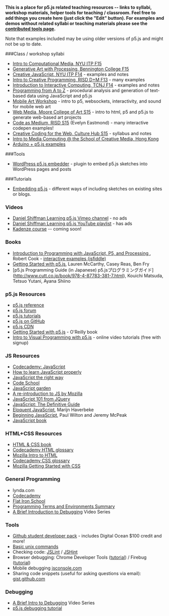 **This is a place for p5.js related teaching resources -- links to syllabi, workshop materials, helper tools for teaching / classroom. Feel free to add things you create here (just click the "Edit" button). For examples and demos without related syllabi or teaching materials please see the [contributed tools page](https://github.com/processing/p5.js/wiki/Contributed-Tools,-Projects,-Demos).**

Note that examples included may be using older versions of p5.js and might not be up to date.


###Class / workshop syllabi

* [Intro to Computational Media, NYU ITP F15](https://github.com/ITPNYU/ICM-2015)
* [Generative Art with Processing, Bennington College F15](http://curriculum.bennington.edu/fall2015/2015/05/14/generative-art-with-processing/)
* [Creative JavaScript, NYU ITP F14](http://github.com/lmccart/itp-creative-js) - examples and notes
* [Intro to Creative Programming, RISD D+M F13](http://risd-creative-programming.github.io/fa13-introtocreativeprogramming/index.html) - many examples
* [Introduction to Interactive Computing, TCNJ F14](http://coursescript.com/calendar.php?course=5) - examples and notes
* [Programming from A to Z](https://github.com/shiffman/Programming-from-A-to-Z-F15) - procedural analysis and generation of text-based data using JavaScript and p5.js
* [Mobile Art Workshop](https://github.com/whichlight/mobile-art-intro) - intro to p5, websockets, interactivity, and sound for mobile web art
* [Web Media, Moore College of Art S15](https://github.com/lee2sman/PDA203WebMedia) - intro to html, p5 and p5.js to generate web-based art projects
* [Code as Medium, RISD S15](http://risd-creative-programming.github.io/s15-codeasmedium/examples.html) (Evelyn Eastmond) - many interactive codepen examples!
* [Creative Coding for the Web, Culture Hub S15](https://github.com/futuremarc/p5-creative-coding-course) - syllabus and notes
* [Intro to Media Computing @ the School of Creative Media, Hong Kong](http://rednoise.org/imc)
* [Arduino + p5.js examples](https://github.com/tigoe/GraphingSketches)

###Tools
* [WordPress p5.js embedder](https://wordpress.org/plugins/p5-embedder/) - plugin to embed p5.js sketches into WordPress pages and posts

###Tutorials
* [Embedding p5.js](https://github.com/processing/p5.js/wiki/Embedding-p5.js) - different ways of including sketches on existing sites or blogs.


### Videos
- [Daniel Shiffman Learning p5.js Vimeo channel](https://vimeo.com/channels/learningp5js/) - no ads
- [Daniel Shiffman Learning p5.js YouTube playlist](https://www.youtube.com/playlist?list=PLRqwX-V7Uu6Zy51Q-x9tMWIv9cueOFTFA) - has ads
- [Kadenze course](https://www.kadenze.com/courses/introduction-to-programming-for-the-visual-arts-with-p5-js/info) -- coming soon!

### Books 
* [Introduction to Programming with JavaScript, P5, and Processing ](http://www.amazon.com/Introduction-Programming-JavaScript-Processing-Cooks-ebook/dp/B010R0VMQS), Robert Cook - [interactive examples (jsfiddle)](http://jsfiddle.net/user/bobcook/fiddles/)
* [Getting Started with p5.js](http://amzn.to/1PmztVt), Lauren McCarthy, Casey Reas, Ben Fry
* [p5.js Programming Guide (in Japanese) p5.jsプログラミングガイド] (http://www.cutt.co.jp/book/978-4-87783-381-7.html), Kouichi Matsuda, Tetsuo Yutani, Ayana Shiino

### p5.js Resources
* [p5.js reference](http://p5js.org/reference)
* [p5.js forum](http://forum.processing.org/two/)
* [p5.js tutorials](http://p5js.org/tutorials/)
* [p5.js on GitHub](https://github.com/lmccart/p5.js)
* [p5.js CDN](http://cdnjs.com/libraries/p5.js)
* [Getting Started with p5.js](http://www.amazon.com/Make-Interactive-Graphics-JavaScript-Processing/dp/1457186772) - O'Reilly book
* [Intro to Visual Programming with p5.js](https://www.kadenze.com/courses/introduction-to-programming-for-the-visual-arts-with-p5-js) - online video tutorials (free with signup)

### JS Resources
* [Codecademy: JavaScript](http://www.codecademy.com/tracks/javascript)
* [How to learn JavaScript properly](http://javascriptissexy.com/how-to-learn-javascript-properly/)
* [JavaScript the right way](http://www.jstherightway.org/)
* [Code School](https://www.codeschool.com/paths/javascript)
* [JavaScript garden](http://bonsaiden.github.io/JavaScript-Garden/)
* [A re-introduction to JS by Mozilla](https://developer.mozilla.org/en-US/docs/Web/JavaScript/A_re-introduction_to_JavaScript)
* [JavaScript 101 from JQuery](https://learn.jquery.com/javascript-101/)
* [JavaScript: The Definitive Guide](http://shop.oreilly.com/product/9780596000486.do)
* [Eloquent JavaScript](http://eloquentjavascript.net/contents.html), Marijn Haverbeke
* [Beginning JavaScript](http://www.amazon.com/Beginning-JavaScript-Paul-Wilton/dp/0470525932), Paul Wilton and Jeremy McPeak
* [JavaScript book](http://www.javascriptbook.com/)

### HTML+CSS Resources
* [HTML & CSS book](http://www.htmlandcssbook.com/)
* [Codecademy HTML glossary](https://www.codecademy.com/glossary/html#attributes)
* [Mozilla Intro to HTML](https://developer.mozilla.org/en-US/docs/Web/Guide/HTML/Introduction)
* [Codecademy CSS glossary](https://www.codecademy.com/glossary/css)
* [Mozilla Getting Started with CSS](https://developer.mozilla.org/en-US/docs/Web/Guide/CSS/Getting_started)

### General Programming
* lynda.com
* [Codecademy](http://www.codecademy.com/)
* [Flat Iron School](http://prework.flatironschool.com/web-development/)
* [Programming Terms and Environments Summary](https://itp.nyu.edu/physicalcomputing/lessons/programming/programming-terms-and-programming-environments/)
* [A Brief Introduction to Debugging](http://vimeo.com/channels/debugging) Video Series

### Tools
* [Github student developer pack](https://education.github.com/pack) - includes Digital Ocean $100 credit and more!
* [Basic unix commands](http://www.webmonkey.com/2010/02/learn_enough_unix_for_your_resume/#Basic_Commands)
* Checking code: [JSLint](http://www.jslint.com/) / [JSHint](http://www.jshint.com)
* Browser debugging: Chrome Developer Tools ([tutorial](https://developer.chrome.com/extensions/tut_debugging)) / Firebug ([tutorial](http://www.developerfusion.com/article/139949/debugging-javascript-with-firebug/))
* Mobile debugging [jsconsole.com](http://jsconsole.com)
* Sharing code snippets (useful for asking questions via email): [gist.github.com](http://gist.github.com)

### Debugging
* [A Brief Intro to Debugging](http://vimeo.com/channels/debugging) Video Series
* [p5.js debugging tutorial]()
